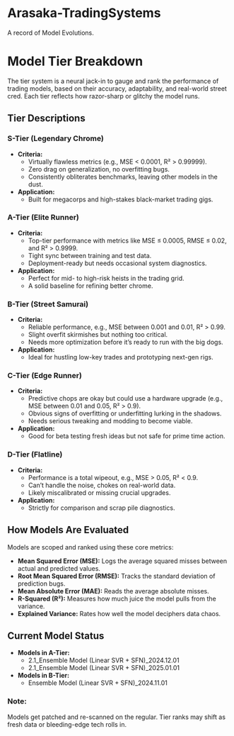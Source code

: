# Arasaka-TradingSystems
A record of Model Evolutions.

# Model Tier Breakdown

The tier system is a neural jack-in to gauge and rank the performance of trading models, based on their accuracy, adaptability, and real-world street cred. Each tier reflects how razor-sharp or glitchy the model runs.

## **Tier Descriptions**

### **S-Tier (Legendary Chrome)**
- **Criteria:**
  - Virtually flawless metrics (e.g., MSE < 0.0001, R² > 0.99999).
  - Zero drag on generalization, no overfitting bugs.
  - Consistently obliterates benchmarks, leaving other models in the dust.
- **Application:**
  - Built for megacorps and high-stakes black-market trading gigs.

### **A-Tier (Elite Runner)**
- **Criteria:**
  - Top-tier performance with metrics like MSE ≤ 0.0005, RMSE ≤ 0.02, and R² > 0.9999.
  - Tight sync between training and test data.
  - Deployment-ready but needs occasional system diagnostics.
- **Application:**
  - Perfect for mid- to high-risk heists in the trading grid.
  - A solid baseline for refining better chrome.

### **B-Tier (Street Samurai)**
- **Criteria:**
  - Reliable performance, e.g., MSE between 0.001 and 0.01, R² > 0.99.
  - Slight overfit skirmishes but nothing too critical.
  - Needs more optimization before it’s ready to run with the big dogs.
- **Application:**
  - Ideal for hustling low-key trades and prototyping next-gen rigs.

### **C-Tier (Edge Runner)**
- **Criteria:**
  - Predictive chops are okay but could use a hardware upgrade (e.g., MSE between 0.01 and 0.05, R² > 0.9).
  - Obvious signs of overfitting or underfitting lurking in the shadows.
  - Needs serious tweaking and modding to become viable.
- **Application:**
  - Good for beta testing fresh ideas but not safe for prime time action.

### **D-Tier (Flatline)**
- **Criteria:**
  - Performance is a total wipeout, e.g., MSE > 0.05, R² < 0.9.
  - Can’t handle the noise, chokes on real-world data.
  - Likely miscalibrated or missing crucial upgrades.
- **Application:**
  - Strictly for comparison and scrap pile diagnostics.

## **How Models Are Evaluated**

Models are scoped and ranked using these core metrics:
- **Mean Squared Error (MSE):** Logs the average squared misses between actual and predicted values.
- **Root Mean Squared Error (RMSE):** Tracks the standard deviation of prediction bugs.
- **Mean Absolute Error (MAE):** Reads the average absolute misses.
- **R-Squared (R²):** Measures how much juice the model pulls from the variance.
- **Explained Variance:** Rates how well the model deciphers data chaos.

## **Current Model Status**
- **Models in A-Tier:**
  - 2.1_Ensemble Model (Linear SVR + SFN)_2024.12.01
  - 2.1_Ensemble Model (Linear SVR + SFN)_2025.01.01
- **Models in B-Tier:**
  - Ensemble Model (Linear SVR + SFN)_2024.11.01

### Note:
Models get patched and re-scanned on the regular. Tier ranks may shift as fresh data or bleeding-edge tech rolls in.
